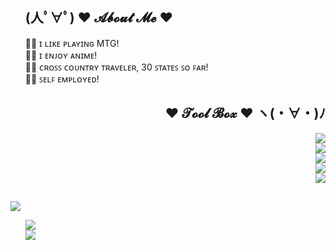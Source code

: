 <div>
   <ul align="left">
      <h2>(人ﾟ∀ﾟ) ♥ 𝓐𝓫𝓸𝓾𝓽 𝓜𝓮 ♥</h2>
      <div align="left">
       🧙‍♂️ ɪ ʟɪᴋᴇ ᴘʟᴀʏɪɴɢ MTG! </br>
       🧙‍♂️ ɪ ᴇɴᴊᴏʏ ᴀɴɪᴍᴇ! </br>
       🧙‍♂️ ᴄʀᴏꜱꜱ ᴄᴏᴜɴᴛʀʏ ᴛʀᴀᴠᴇʟᴇʀ, 30 ꜱᴛᴀᴛᴇꜱ ꜱᴏ ꜰᴀʀ! </br>
       🧙‍♂️ ꜱᴇʟꜰ ᴇᴍᴘʟᴏʏᴇᴅ! </br>
      </div>
   </ul>
</div>

<div>
   <ul align="right">
      <h2>♥ 𝓣𝓸𝓸𝓵 𝓑𝓸𝔁 ♥ ヽ(・∀・)ﾉ</h2>
      <div>
         <a href="https://skillicons.dev">
            <img src="https://skillicons.dev/icons?i=java,kotlin,c,cs,cpp" />
         </a>
      </div>
      <div>
         <a href="https://skillicons.dev">
            <img src="https://skillicons.dev/icons?i=javascript,nodejs,bash" />
         </a>
      </div>
      <div>
         <a href="https://skillicons.dev">
            <img src="https://skillicons.dev/icons?i=html,css" />
         </a>
      </div>
      <div>
         <a href="https://skillicons.dev">
            <img src="https://skillicons.dev/icons?i=sqlite,mysql" />
         </a>
      </div>
      <div>
         <a href="https://skillicons.dev">
            <img src="https://skillicons.dev/icons?i=idea,photoshop,illustrator,androidstudio,grafana,postman" />
         </a>
      </div>
  </ul>
</div>
<h2></h2>
<p align="left"><img src="http://img2.joyreactor.com/pics/post/anime-gif-anime-pixel-art-gif-1130094.gif"/></p>

<ul>
    <p align="left">
        <a href="https://github.com/official-wizard" style="width: 1000px;">
            <img src="https://github-readme-stats.vercel.app/api/top-langs/?username=official-wizard&layout=compact&theme=radical&cache_seconds=1&card_width=445&langs_count=8" />
        </a>
        <br />
        <a href="https://github.com/official-wizard">
            <img src="https://github-readme-stats.vercel.app/api?show_owner=true&include_all_commits=true&count_private=true&username=official-wizard&show_icons=true&theme=radical&cache_seconds=1" />
        </a>
        <br />
    </p>
</ul>
